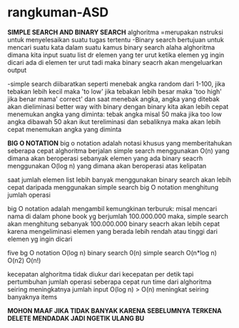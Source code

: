 # rangkuman-ASD

**SIMPLE SEARCH AND BINARY SEARCH**
alghoritma =merupakan nstruksi untuk menyelesaikan suatu tugas  tertentu
-Binary search 
bertujuan untuk mencari suatu kata dalam suatu kamus
binary search alaha alghoritma dimana kita input suatu list dr elemen yang ter urut
ketika elemen yg ingin dicari ada di elemen ter urut tadi maka binary seacrh akan mengeluarkan output

-simple search 
diibaratkan seperti menebak angka random dari 1-100, jika tebakan lebih kecil maka 'to low' jika tebakan lebih besar maka 'too high' jika benar mama' correct'
dan saat menebak angka,  angka yang ditebak akan dieliminasi
better way with binary
dengan binary kita akan lebih cepat menemukan angka yang diminta: tebak angka misal 50 maka jika too low angka dibawah 50 akan ikut tereliminasi dan sebaliknya maka akan lebih cepat menemukan angka yang diminta

**BIG O NOTATION**
big o notation adalah notasi khusus yang memberitahukan seberapa cepat alghoritma berjalan
simple search menggunakan O(n) yang dimana akan beroperasi sebanyak elemen yang ada 
binary seacrh menggunakan O(log n) yang dimana akan beroperasi atas kelipatan 

saat jumlah elemen list lebih banyak menggunakan binary search akan lebih cepat daripada menggunakan simple search
big O notation menghitung jumlah operasi 

big O notation adalah mengambil kemungkinan terburuk: misal mencari nama di dalam phone book yg berjumlah 100.000.000 maka, simple search akan menghitung sebanyak 100.000.000
binary  seacrh akan lebih cepat karena mengeliminasi elemen yang berada lebih rendah atau  tinggi dari elemen yg ingin dicari

five bg O notation
O(log n) binary search
0(n)  simple search
O(n*log n)
O(n2)
O(n!)

kecepatan alghoritma tidak diukur dari kecepatan per detik tapi pertumbuhan jumlah operasi
seberapa cepat run time dari alghoritma seiring meningkatnya jumlah input
O(log n) > O(n) meningkat seiring banyaknya items

**MOHON MAAF JIKA TIDAK BANYAK KARENA SEBELUMNYA TERKENA DELETE MENDADAK JADI NGETIK ULANG BU**
